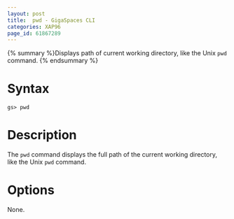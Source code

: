 ```yaml
---
layout: post
title:  pwd - GigaSpaces CLI
categories: XAP96
page_id: 61867289
---
```


{% summary %}Displays path of current working directory, like the Unix `pwd` command. {% endsummary %}

# Syntax

    gs> pwd

# Description

The `pwd` command displays the full path of the current working directory, like the Unix `pwd` command.

# Options

None.
